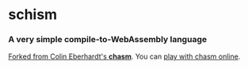 # schism
### A very simple compile-to-WebAssembly language

[Forked from Colin Eberhardt's **chasm**](https://github.com/ColinEberhardt/chasm). You can [play with chasm online](https://colineberhardt.github.io/chasm/).
